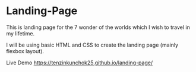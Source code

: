 # Landing-Page

This is landing page for the 7 wonder of the worlds which I wish to travel in my lifetime.

I will be using basic HTML and CSS to create the landing page (mainly flexbox layout).

Live Demo
https://tenzinkunchok25.github.io/landing-page/
